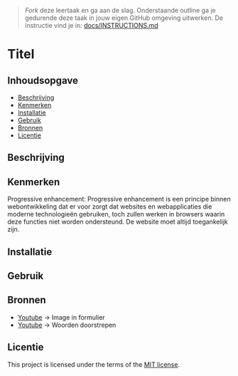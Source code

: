 > _Fork_ deze leertaak en ga aan de slag. Onderstaande outline ga je gedurende deze taak in jouw eigen GitHub omgeving uitwerken. De instructie vind je in: [docs/INSTRUCTIONS.md](docs/INSTRUCTIONS.md)

# Titel
<!-- Geef je project een titel en schrijf in één zin wat het is -->

## Inhoudsopgave

  * [Beschrijving](#beschrijving)
  * [Kenmerken](#kenmerken)
  * [Installatie](#installatie)
  * [Gebruik](#gebruik)
  * [Bronnen](#bronnen)
  * [Licentie](#licentie)

## Beschrijving
<!-- In de Beschrijving staat hoe je project er uit ziet, hoe het werkt en wat je er mee kan. -->
<!-- Voeg een mooie poster visual toe 📸 -->
<!-- Voeg een link toe naar Github Pages 🌐-->

## Kenmerken
Progressive enhancement:
Progressive enhancement is een principe binnen webontwikkeling dat er voor zorgt dat websites en webapplicaties die moderne technologieën gebruiken, toch zullen werken in browsers waarin deze functies niet worden ondersteund. De website moet altijd toegankelijk zijn.
<!-- Bij Kenmerken staat welke technieken zijn gebruikt en hoe. Wat is de HTML structuur? Wat zijn de belangrijkste dingen in CSS? Wat is er met Javascript gedaan en hoe? Misschien heb je een framwork of library gebruikt? -->

## Installatie

## Gebruik

## Bronnen
* [Youtube](https://www.youtube.com/watch?v=V48LbYH2UfU&ab_channel=CodingArtist) -> Image in formulier
* [Youtube](https://www.youtube.com/watch?v=8I5UCTlMa34&ab_channel=WebDevTutorials) -> Woorden doorstrepen

## Licentie

This project is licensed under the terms of the [MIT license](./LICENSE).

